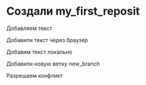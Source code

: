 ﻿# Создали my_first_reposit

Добавляем текст

Добавили текст через браузер

Добавим текст локально

Добавили новую ветку new_branch

Разрешаем конфликт
